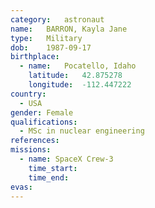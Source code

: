 ```yaml
---
category:	astronaut
name:	BARRON, Kayla Jane
type:	Military
dob:	1987-09-17
birthplace:
  - name:	Pocatello, Idaho
    latitude:	42.875278
    longitude:	-112.447222
country:
  - USA
gender:	Female
qualifications:
  - MSc in nuclear engineering
references:
missions:
  - name: SpaceX Crew-3
    time_start:
    time_end:
evas:
---
```

